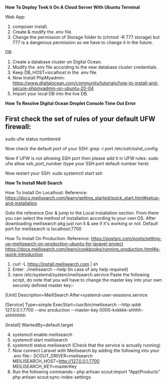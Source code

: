 **How To Deploy Teek it On A Cloud Server With Ubuntu Terminal**

Web App:
1) composer install.
2) Create & modify the .env file.
3) Change the permission of Storage folder to (chmod -R 777 storage) but 777 is a dangerous permission so we have to change it in the future.

DB:
1) Create a database cluster on Digital Ocean.
2) Modify the .env file according to the new database cluster credentials.
3) Keep DB_HOST=localhost in the .env file.
4) Now Install PhpMyadmin:
	https://www.digitalocean.com/community/tutorials/how-to-install-and-secure-phpmyadmin-on-ubuntu-20-04
5) Import your local DB into the live DB.

**How To Resolve Digital Ocean Droplet Console Time Out Error**

First check the set of rules of your default UFW firewall:
-----
sudo ufw status numbered

Now check the default port of your SSH:
grep -i port /etc/ssh/sshd_config

Now if UFW is not allowing SSH port then please add it in UFW rules:
sudo ufw allow ssh_port_number (type your SSH port default number here)

Now restart your SSH:
sudo systemctl start ssh

**How To Install Meili Search**

How To Install On Localhost:
Reference:
https://docs.meilisearch.com/learn/getting_started/quick_start.html#setup-and-installation

Goto the reference Doc & jump to the Local installation section. From there you can select the method of installation according to your own OS. After downloading meilisearch pkg just run it & see if it's working or not.
Default port for meilisearch is localhost:7700

How To Install On Production:
Reference: 
https://postsrc.com/posts/setting-up-meilisearch-on-production-ubuntu-for-laravel-project
https://docs.meilisearch.com/learn/cookbooks/running_production.html#a-quick-introduction

1) curl -L https://install.meilisearch.com | sh
2) Enter: ./meilisearch --help (In case of any help required)
3) nano /etc/systemd/system/meilisearch.service
Paste the following script, do note that you will have to change the master key into your own securely defined master key:-

[Unit]
Description=MeiliSearch
After=systemd-user-sessions.service

[Service]
Type=simple
ExecStart=/usr/bin/meilisearch --http-addr 127.0.0.1:7700 --env production --master-key 0000-kxkkkk-shhhh-shhhhhhh

[Install]
WantedBy=default.target

4) systemctl enable meilisearch
5) systemctl start meilisearch
6) systemctl status meilisearch (Check that the service is actually running)
7) Now connect Laravel with Meilisearch by adding the following into your .env file:-
SCOUT_DRIVER=meilisearch
MEILISEARCH_HOST=http://127.0.0.1:7700
MEILISEARCH_KEY=masterKey
8) Run the following commands:-
php artisan scout:import "App\Products"
php artisan scout:sync-index-settings

